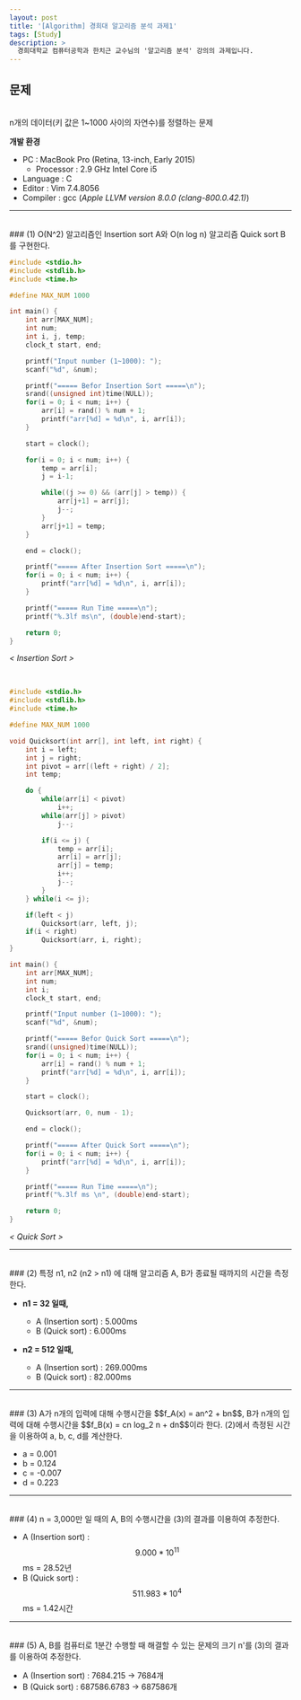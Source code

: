 ```yaml
---
layout: post
title: '[Algorithm] 경희대 알고리즘 분석 과제1'
tags: [Study]
description: >
  경희대학교 컴퓨터공학과 한치근 교수님의 '알고리즘 분석' 강의의 과제입니다.    
---
```


## 문제  

<br/>
n개의 데이터(키 값은 1~1000 사이의 자연수)를 정렬하는 문제  

**개발 환경**  

* PC : MacBook Pro (Retina, 13-inch, Early 2015)  
	* Processor : 2.9 GHz Intel Core i5  
* Language : C  
* Editor : Vim 7.4.8056  
* Compiler : gcc (*Apple LLVM version 8.0.0 (clang-800.0.42.1)*)  

***

<br/>
### (1) O(N^2) 알고리즘인 Insertion sort A와 O(n log n) 알고리즘 Quick sort B를 구현한다.  
<br/>

```c
#include <stdio.h>
#include <stdlib.h>
#include <time.h>

#define MAX_NUM 1000

int main() {
	int arr[MAX_NUM];
	int num;
	int i, j, temp;
	clock_t start, end;

	printf("Input number (1~1000): ");
	scanf("%d", &num);

	printf("===== Befor Insertion Sort =====\n");
	srand((unsigned int)time(NULL));
	for(i = 0; i < num; i++) {
		arr[i] = rand() % num + 1;
		printf("arr[%d] = %d\n", i, arr[i]);
	}

	start = clock();

	for(i = 0; i < num; i++) {
		temp = arr[i];
		j = i-1;

		while((j >= 0) && (arr[j] > temp)) {
			arr[j+1] = arr[j];
			j--;
		}
		arr[j+1] = temp;
	}

	end = clock();

	printf("===== After Insertion Sort =====\n");
	for(i = 0; i < num; i++) {
		printf("arr[%d] = %d\n", i, arr[i]);
	}

	printf("===== Run Time =====\n");
	printf("%.3lf ms\n", (double)end-start);

	return 0;
}
```

*< Insertion Sort >*

<br/>

```c
#include <stdio.h>
#include <stdlib.h>
#include <time.h>

#define MAX_NUM 1000

void Quicksort(int arr[], int left, int right) {
	int i = left;
	int j = right;
	int pivot = arr[(left + right) / 2];
	int temp;

	do {
		while(arr[i] < pivot)
			i++;
		while(arr[j] > pivot)
			j--;

		if(i <= j) {
			temp = arr[i];
			arr[i] = arr[j];
			arr[j] = temp;
			i++;
			j--;
		}
	} while(i <= j);

	if(left < j)
		Quicksort(arr, left, j);
	if(i < right)
		Quicksort(arr, i, right);
}

int main() {
	int arr[MAX_NUM];
	int num;
	int i;
	clock_t start, end;

	printf("Input number (1~1000): ");
	scanf("%d", &num);

	printf("===== Befor Quick Sort =====\n");
	srand((unsigned)time(NULL));
	for(i = 0; i < num; i++) {
		arr[i] = rand() % num + 1;
		printf("arr[%d] = %d\n", i, arr[i]);
	}

	start = clock();

	Quicksort(arr, 0, num - 1);

	end = clock();

	printf("===== After Quick Sort =====\n");
	for(i = 0; i < num; i++) {
		printf("arr[%d] = %d\n", i, arr[i]);
	}

	printf("===== Run Time =====\n");
	printf("%.3lf ms \n", (double)end-start);

	return 0;
}
```

*< Quick Sort >*

***

<br/>
### (2) 특정 n1, n2 (n2 > n1) 에 대해 알고리즘 A, B가 종료될 때까지의 시간을 측정한다.  
<br/>

* **n1 = 32 일때,**
	* A (Insertion sort) : 5.000ms  
	* B (Quick sort) : 6.000ms  

* **n2 = 512 일때,**
	* A (Insertion sort) : 269.000ms  
	* B (Quick sort) : 82.000ms  

***

<br/>
### (3) A가 n개의 입력에 대해 수행시간을 $$f_A(x) = an^2 + bn$$, B가 n개의 입력에 대해 수행시간을 $$f_B(x) = cn log_2 n + dn$$이라 한다. (2)에서 측정된 시간을 이용하여 a, b, c, d를 계산한다.  
<br/>


* a = 0.001  
* b = 0.124  
* c = -0.007  
* d = 0.223  

***

<br/>
### (4) n = 3,000만 일 때의 A, B의 수행시간을 (3)의 결과를 이용하여 추정한다.  

<br/>

* A (Insertion sort) : $$9.000 * 10^11$$ms = 28.52년  
* B (Quick sort) : $$511.983 * 10^4$$ms = 1.42시간  

***

<br/>
### (5) A, B를 컴퓨터로 1분간 수행할 때 해결할 수 있는 문제의 크기 n'를 (3)의 결과를 이용하여 추정한다.  

<br/>

* A (Insertion sort) : 7684.215 -> 7684개  
* B (Quick sort) : 687586.6783 -> 687586개